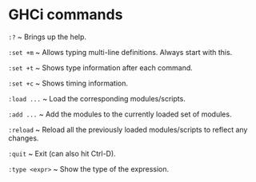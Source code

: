 # GHCi commands

`:?`
  ~ Brings up the help.

`:set +m`
  ~ Allows typing multi-line definitions. Always start with this.

`:set +t`
  ~ Shows type information after each command.

`:set +c`
  ~ Shows timing information.

`:load ...`
  ~ Load the corresponding modules/scripts.

`:add ...`
  ~ Add the modules to the currently loaded set of modules.

`:reload`
  ~ Reload all the previously loaded modules/scripts to reflect any changes.

`:quit`
  ~ Exit (can also hit Ctrl-D).

`:type <expr>`
  ~ Show the type of the expression.


